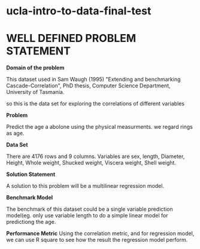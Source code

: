 # ucla-intro-to-data-final-test

# WELL DEFINED PROBLEM STATEMENT

**Domain of the problem**

This dataset used in Sam Waugh (1995) "Extending and benchmarking Cascade-Correlation", PhD thesis, Computer Science Department, University of Tasmania.

so this is the data set for exploring the correlations of different variables

**Problem**

Predict the age a abolone using the physical measurments. we regard rings as age.

**Data Set** 

There are 4176 rows and 9 columns. Variables are sex, length, Diameter, Height, Whole weight, Shucked weight, Viscera weight, Shell weight.

**Solution Statement**

A solution to this problem will be a multilinear regression model.

**Benchmark Model** 

The benchmark of this dataset could be a single variable prediction model(eg. only use variable length to do a simple linear model for predictiong the age.

**Performance Metric**
Using the correlation metric, and for regression model, we can use R square to see how the result the regression model perform.